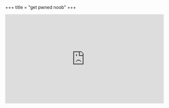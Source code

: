 +++
title = "get pwned noob"
+++



<div style=" position:relative; padding-bottom:56.25%; height:0; overflow:hidden;"> 
    <iframe style="width:100%;height:100%;position:absolute;left:0px;top:0px;overflow:hidden" 
        frameborder="0" 
        type="text/html" 
        src="https://www.dailymotion.com/embed/video/x5ykzv?autoplay=1" 
        width="100%" 
        height="100%"
        allowfullscreen 
        title="Dailymotion Video Player" 
        allow="autoplay; web-share"> 
    </iframe> 
</div>



